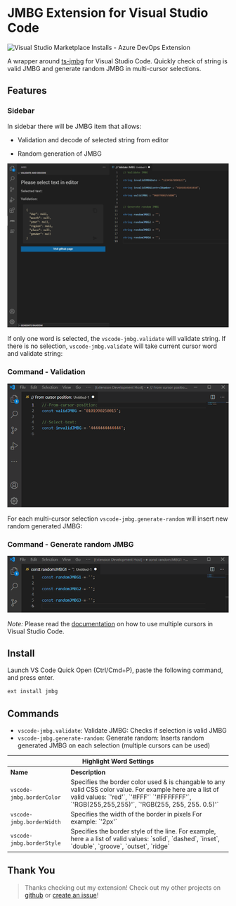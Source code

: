 # JMBG Extension for Visual Studio Code

![Visual Studio Marketplace Installs - Azure DevOps Extension](https://img.shields.io/visual-studio-marketplace/azure-devops/installs/total/borko-rajkovic.vscode-jmbg)

A wrapper around [ts-jmbg](https://github.com/borko-rajkovic/ts-jmbg) for Visual Studio Code.
Quickly check of string is valid JMBG and generate random JMBG in multi-cursor selections.

## Features

### Sidebar

In sidebar there will be JMBG item that allows:

- Validation and decode of selected string from editor

- Random generation of JMBG

![JMBG Sidebar Validation](https://raw.githubusercontent.com/borko-rajkovic/vscode-jmbg/main/images/sidebar.gif)

If only one word is selected, the `vscode-jmbg.validate` will validate string. If there is no selection, `vscode-jmbg.validate` will take current cursor word and validate string:

### Command - Validation

![JMBG Validation](https://raw.githubusercontent.com/borko-rajkovic/vscode-jmbg/main/images/validate.gif)

For each multi-cursor selection `vscode-jmbg.generate-random` will insert new random generated JMBG:

### Command - Generate random JMBG

![Generate Random JMBG](https://raw.githubusercontent.com/borko-rajkovic/vscode-jmbg/main/images/generate-random.gif)

_Note:_ Please read the [documentation](https://code.visualstudio.com/Docs/editor/editingevolved) on how to use multiple cursors in Visual Studio Code.

## Install

Launch VS Code Quick Open (Ctrl/Cmd+P), paste the following command, and press enter.

```sh
ext install jmbg
```

## Commands

- `vscode-jmbg.validate`: Validate JMBG: Checks if selection is valid JMBG
- `vscode-jmbg.generate-random`: Generate random: Inserts random generated JMBG on each selection (multiple cursors can be used)

<table>
  <tr>
    <th colspan="2">Highlight Word Settings</th>
  </tr>

  <tr align="left">
    <th>Name</th>
    <th>Description</th>
  </tr>

  <tr>
    <td><code>vscode-jmbg.borderColor</code></td>
    <td>Specifies the border color used & is changable to any valid CSS color value. For example here are a list of valid values: `'red'`, `'#FFF'` `'#FFFFFFF'`, `'RGB(255,255,255)'`, `'RGB(255, 255, 255. 0.5)'`</td>
  </tr>
  <tr>
    <td><code>vscode-jmbg.borderWidth</code></td>
    <td>Specifies the width of the border in pixels For example: `'2px'`</></td>
  </tr>
  <tr>
    <td><code>vscode-jmbg.borderStyle</code></td>
    <td>Specifies the border style of the line. For example, here a a list of valid values: `solid`, `dashed`, `inset`, `double`, `groove`, `outset`, `ridge`</td>
  </tr>
  </table>

## Thank You

> Thanks checking out my extension! Check out my other projects on [github](https://github.com/borko-rajkovic) or [create an issue](https://github.com/borko-rajkovic/vscode-jmbg/issues)!
